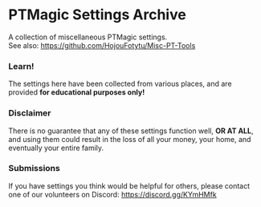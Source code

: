 # PTMagic Settings Archive

A collection of miscellaneous PTMagic settings. <br>
See also:  https://github.com/HojouFotytu/Misc-PT-Tools

### Learn!
The settings here have been collected from various places, and are provided __for educational purposes only!__

### Disclaimer
There is no guarantee that any of these settings function well, __OR AT ALL__,  and using them could result in the loss of all your money, your home, and eventually your entire family.

### Submissions
If you have settings you think would be helpful for others, please contact one of our volunteers on Discord: https://discord.gg/KYmHMfk


